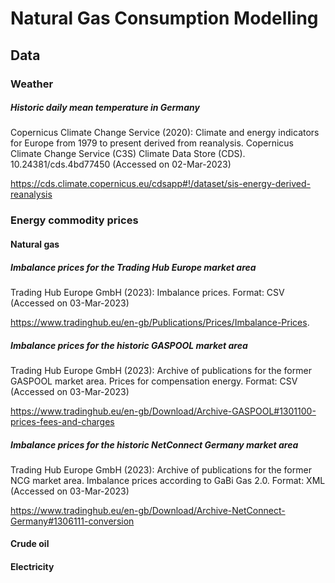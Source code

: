 # Natural Gas Consumption Modelling

## Data

### Weather

##### Historic daily mean temperature in Germany

Copernicus Climate Change Service (2020): Climate and energy indicators for Europe from 1979 to present derived from reanalysis. Copernicus Climate Change Service (C3S) Climate Data Store (CDS). 10.24381/cds.4bd77450 (Accessed on 02-Mar-2023)

https://cds.climate.copernicus.eu/cdsapp#!/dataset/sis-energy-derived-reanalysis

### Energy commodity prices

#### Natural gas

##### Imbalance prices for the Trading Hub Europe market area

Trading Hub Europe GmbH (2023): Imbalance prices. Format: CSV (Accessed on 03-Mar-2023)

https://www.tradinghub.eu/en-gb/Publications/Prices/Imbalance-Prices.

##### Imbalance prices for the historic GASPOOL market area

Trading Hub Europe GmbH (2023): Archive of publications for the former GASPOOL market area. Prices for compensation energy. Format: CSV (Accessed on 03-Mar-2023)

https://www.tradinghub.eu/en-gb/Download/Archive-GASPOOL#1301100-prices-fees-and-charges

##### Imbalance prices for the historic NetConnect Germany market area

Trading Hub Europe GmbH (2023): Archive of publications for the former NCG market area. Imbalance prices according to GaBi Gas 2.0. Format: XML (Accessed on 03-Mar-2023)

https://www.tradinghub.eu/en-gb/Download/Archive-NetConnect-Germany#1306111-conversion

#### Crude oil

#### Electricity

